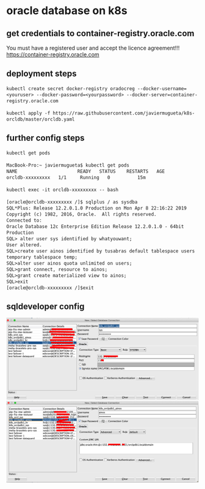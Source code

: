 # oracle database on k8s

## get credentials to container-registry.oracle.com
You must have a registered user and accept the licence agreement!!!
https://container-registry.oracle.com

## deployment steps
```
kubectl create secret docker-registry oradocreg --docker-username=<youruser> --docker-password=<yourpassword> --docker-server=container-registry.oracle.com

kubectl apply -f https://raw.githubusercontent.com/javiermugueta/k8s-orcldb/master/orcldb.yaml
```
## further config steps

```
kubectl get pods

MacBook-Pro:~ javiermugueta$ kubectl get pods
NAME                      READY   STATUS    RESTARTS   AGE
orcldb-xxxxxxxxx   1/1     Running   0          15m

kubectl exec -it orcldb-xxxxxxxxx -- bash

[oracle@orcldb-xxxxxxxxx /]$ sqlplus / as sysdba
SQL*Plus: Release 12.2.0.1.0 Production on Mon Apr 8 22:16:22 2019
Copyright (c) 1982, 2016, Oracle.  All rights reserved.
Connected to:
Oracle Database 12c Enterprise Edition Release 12.2.0.1.0 - 64bit Production
SQL> alter user sys identified by whatyouwant;
User altered.
SQL>create user ainos identified by tusabras default tablespace users temporary tablespace temp;
SQL>alter user ainos quota unlimited on users;
SQL>grant connect, resource to ainos;
SQL>grant create materialized view to ainos;
SQL>exit
[oracle@orcldb-xxxxxxxxx /]$exit
```
## sqldeveloper config
![sqldev1](https://github.com/javiermugueta/k8s-orcldb/blob/master/sqldeveloper1.jpg)
![sqldev2](https://github.com/javiermugueta/k8s-orcldb/blob/master/sqldeveloper2.jpg)